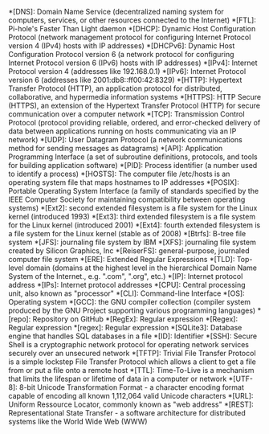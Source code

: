 
*[DNS]: Domain Name Service (decentralized naming system for computers, services, or other resources connected to the Internet)
*[FTL]: Pi-hole's Faster Than Light daemon
*[DHCP]: Dynamic Host Configuration Protocol (network management protocol for configuring Internet Protocol version 4 (IPv4) hosts with IP addresses)
*[DHCPv6]: Dynamic Host Configuration Protocol version 6 (a network protocol for configuring Internet Protocol version 6 (IPv6) hosts with IP addresses)
*[IPv4]: Internet Protocol version 4 (addresses like 192.168.0.1)
*[IPv6]: Internet Protocol version 6 (addresses like 2001:db8::ff00:42:8329)
*[HTTP]: Hypertext Transfer Protocol (HTTP), an application protocol for distributed, collaborative, and hypermedia information systems
*[HTTPS]: HTTP Secure (HTTPS), an extension of the Hypertext Transfer Protocol (HTTP) for secure communication over a computer network
*[TCP]: Transmission Control Protocol (protocol providing reliable, ordered, and error-checked delivery of data between applications running on hosts communicating via an IP network)
*[UDP]: User Datagram Protocol (a network communications method for sending messages as datagrams)
*[API]: Application Programming Interface (a set of subroutine definitions, protocols, and tools for building application software)
*[PID]: Process identifier (a number used to identify a process)
*[HOSTS]: The computer file /etc/hosts is an operating system file that maps hostnames to IP addresses
*[POSIX]: Portable Operating System Interface (a family of standards specified by the IEEE Computer Society for maintaining compatibility between operating systems)
*[Ext2]: second extended filesystem is a file system for the Linux kernel (introduced 1993)
*[Ext3]: third extended filesystem is a file system for the Linux kernel (introduced 2001)
*[Ext4]: fourth extended filesystem is a file system for the Linux kernel (stable as of 2008)
*[Btrfs]: B-tree file system
*[JFS]: journaling file system by IBM
*[XFS]: journaling file system created by Silicon Graphics, Inc
*[ReiserFS]: general-purpose, journaled computer file system
*[ERE]: Extended Regular Expressions
*[TLD]: Top-level domain (domains at the highest level in the hierarchical Domain Name System of the Internet., e.g. ".com", ".org", etc.)
*[IP]: Internet protocol address
*[IPs]: Internet protocol addresses
*[CPU]: Central processing unit, also known as "processor"
*[CLI]: Command-line Interface
*[OS]: Operating system
*[GCC]: the GNU compiler collection (compiler system produced by the GNU Project supporting various programming languages)
*[repo]: Repository on GitHub
*[RegEx]: Regular expression
*[Regex]: Regular expression
*[regex]: Regular expression
*[SQLite3]: Database engine that handles SQL databases in a file
*[ID]: Identifier
*[SSH]: Secure Shell is a cryptographic network protocol for operating network services securely over an unsecured network
*[TFTP]: Trivial File Transfer Protocol is a simple lockstep File Transfer Protocol which allows a client to get a file from or put a file onto a remote host
*[TTL]: Time-To-Live is a mechanism that limits the lifespan or lifetime of data in a computer or network
*[UTF-8]: 8-bit Unicode Transformation Format - a character encoding format capable of encoding all known 1,112,064 valid Unicode characters
*[URL]: Uniform Ressource Locator, commonly known as "web address"
*[REST]: Representational State Transfer - a software architecture for distributed systems like the World Wide Web (WWW)
